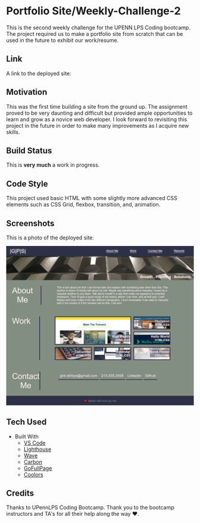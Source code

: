 #  **Portfolio Site/Weekly-Challenge-2**

This is the second weekly challenge for the UPENN LPS Coding bootcamp.  The project required us to make a portfolio site from scratch that can be used in the future to exhibit our work/resume.  

## **Link**

A link to the deployed site:



## **Motivation**
This was the first time building a site from the ground up.  The assignment proved to be very daunting and difficult but provided ample opportunities to learn and grow as a novice web developer.  I look forward to revisiting this project in the future in order to make many improvements as I acquire new skills.  

## **Build Status**

This is __very__ __much__ a work in progress.  


## **Code Style**

This project used basic HTML with some slightly more advanced CSS elements such as CSS Grid, flexbox, transition, and, animation.  

## **Screenshots**  
This is a photo of the deployed site:

![Screenshot of website](./assets/screenshotforreadme.png)

## **Tech Used**

- Built With
    - [VS Code](https://code.visualstudio.com/)
    - [Lighthouse](https://developers.google.com/web/tools/lighthouse/)
    - [Wave](https://wave.webaim.org/)
    - [Carbon](https://carbon.now.sh/)
    - [GoFullPage](https://gofullpage.com/)
    - [Coolors](https://coolors.co/)


## **Credits**

Thanks to UPennLPS Coding Bootcamp.  Thank you to the bootcamp instructors and TA's for all their help along the way ❤.  

